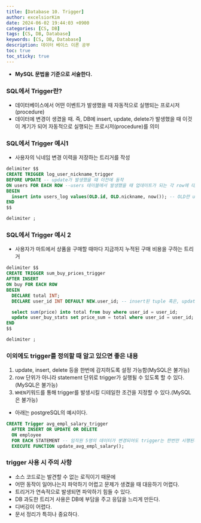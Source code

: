 ```yaml
---
title: [Database 10. Trigger]
author: excelsiorKim
date: 2024-06-02 19:44:03 +0900
categories: [CS, DB]
tags: [CS, DB, Database]
keywords: [CS, DB, Database]
description: 데이터 베이스 이론 공부
toc: true
toc_sticky: true
---
```


- **MySQL 문법을 기준으로 서술한다.**

### SQL에서 Trigger란?

- 데이터베이스에서 어떤 이벤트가 발생했을 때 자동적으로 실행되는 프로시저(procedure)
- 데이터에 변경이 생겼을 때. 즉, DB에 insert, update, delete가 발생했을 때 이것이 계기가 되어 자동적으로 실행되는 프로시저(procedure)를 의미

### SQL에서 Trigger 예시1

- 사용자의 닉네임 변경 이력을 저장하는 트리거를 작성

```sql
delimiter $$
CREATE TRIGGER log_user_nickname_trigger
BEFORE UPDATE -- update가 발생했을 때 이전에 동작
ON users FOR EACH ROW --users 테이블에서 발생했을 때 업데이트가 되는 각 row에 대해서 동작
BEGIN
  insert into users_log values(OLD.id, OLD.nickname, now()); -- OLD란 update 되기 이전의 tuple 혹은 delete된 tuple을 가리킴
END
$$

delimiter ;
```

### SQL에서 Trigger 예시 2

- 사용자가 마트에서 상품을 구매할 때마다 지금까지 누적된 구매 비용을 구하는 트리거

```sql
delimiter $$
CREATE TRIGGER sum_buy_prices_trigger
AFTER INSERT
ON buy FOR EACH ROW
BEGIN
  DECLARE total INT;
  DECLARE user_id INT DEFAULT NEW.user_id; -- insert된 tuple 혹은, update된 후의 tuple을 가리킴

  select sum(price) into total from buy where user_id = user_id;
  update user_buy_stats set price_sum = total where user_id = user_id;
END
$$

delimiter ;
```

### 이외에도 trigger를 정의할 때 알고 있으면 좋은 내용

1. update, insert, delete 등을 한번에 감지하도록 설정 가능함(MySQL은 불가능)
2. row 단위가 아니라 statement 단위로 trigger가 실행될 수 있도록 할 수 있다.(MySQL은 불가능)
3. `WHEN`키워드를 통해 trigger를 발생시킬 디테일한 조건을 지정할 수 있다.(MySQL은 불가능)

- 아래는 postgreSQL의 예시이다.

```sql
CREATE Trigger avg_empl_salary_trigger
  AFTER INSERT OR UPDATE OR DELETE
  ON employee
  FOR EACH STATEMENT -- 임직원 5명의 데이터가 변경되어도 trigger는 한번만 시행된다.(EACH의 경우 5번 실행)
  EXECUTE FUNCTION update_avg_empl_salary();
```

### trigger 사용 시 주의 사항

- 소스 코드로는 발견할 수 없는 로직이기 때문에
- 어떤 동작이 일어나는지 파악하기 어렵고 문제가 생겼을 때 대응하기 어렵다.
- 트리거가 연속적으로 발생되면 파악하기 힘들 수 있다.
- DB 과도한 트리거 사용은 DB에 부담을 주고 응답을 느리게 만든다.
- 디버깅이 어렵다.
- 문서 정리가 특히나 중요하다.
